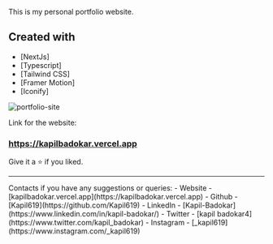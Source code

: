 This is my personal portfolio website.
## Created with

- [NextJs]
- [Typescript]
- [Tailwind CSS]
- [Framer Motion]
- [Iconify]

![portfolio-site](https://github.com/Kapil619/devportfolio/assets/84692375/0f93ad57-648e-495d-be22-8a787029378f)


Link for the website:
### https://kapilbadokar.vercel.app

Give it a ⭐ if you liked.

<hr>
Contacts if you have any suggestions or queries: 
- Website - [kapilbadokar.vercel.app](https://kapilbadokar.vercel.app)
- Github - [Kapil619](https://github.com/Kapil619)
- LinkedIn - [Kapil-Badokar](https://www.linkedin.com/in/kapil-badokar/)
- Twitter - [kapil badokar4](https://www.twitter.com/kapil_badokar)
- Instagram - [_kapil619](https://www.instagram.com/_kapil619)
